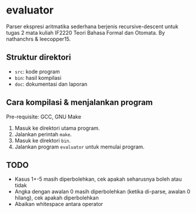 # evaluator
Parser ekspresi aritmatika sederhana berjenis recursive-descent untuk tugas 2 mata kuliah IF2220 Teori Bahasa Formal dan Otomata.
By nathanchrs & leecopper15.

## Struktur direktori

- `src`: kode program
- `bin`: hasil kompilasi
- `doc`: dokumentasi dan laporan

## Cara kompilasi & menjalankan program

Pre-requisite: GCC, GNU Make

1. Masuk ke direktori utama program.
2. Jalankan perintah `make`.
3. Masuk ke direktori `bin`.
4. Jalankan program `evaluator` untuk memulai program.

## TODO

- Kasus 1+-5 masih diperbolehkan, cek apakah seharusnya boleh atau tidak
- Angka dengan awalan 0 masih diperbolehkan (ketika di-parse, awalan 0 hilang), cek apakah diperbolehkan
- Abaikan whitespace antara operator